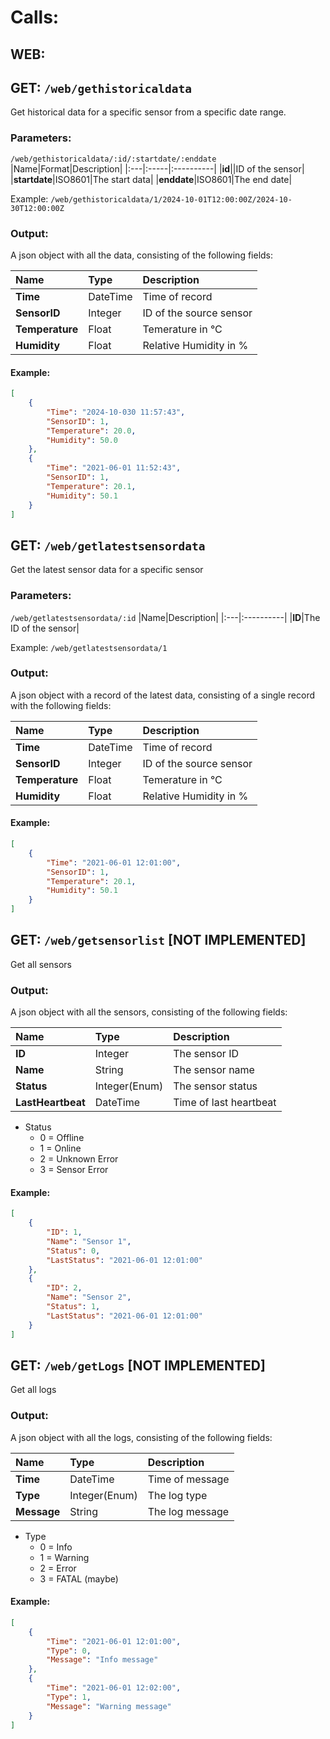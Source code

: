 # Calls:
## WEB:

## GET: ```/web/gethistoricaldata```
Get historical data for a specific sensor from a specific date range.
### Parameters:
```/web/gethistoricaldata/:id/:startdate/:enddate```
|Name|Format|Description|
|:---|:-----|:----------|
|**id**||ID of the sensor|
|**startdate**|ISO8601|The start data|
|**enddate**|ISO8601|The end date|

Example: ```/web/gethistoricaldata/1/2024-10-01T12:00:00Z/2024-10-30T12:00:00Z```

### Output:
A json object with all the data, consisting of the following fields:

|Name|Type|Description|
|:---|:---|:----------|
|**Time**|DateTime|Time of record|
|**SensorID**|Integer|ID of the source sensor|
|**Temperature**|Float|Temerature in °C|
|**Humidity**|Float|Relative Humidity in %|

#### Example:
```json
[
    {
        "Time": "2024-10-030 11:57:43",
        "SensorID": 1,
        "Temperature": 20.0,
        "Humidity": 50.0
    },
    {
        "Time": "2021-06-01 11:52:43",
        "SensorID": 1,
        "Temperature": 20.1,
        "Humidity": 50.1
    }
]
```


## GET: ```/web/getlatestsensordata```
Get the latest sensor data for a specific sensor

### Parameters:
```/web/getlatestsensordata/:id```
|Name|Description|
|:---|:----------|
|**ID**|The ID of the sensor|

Example: ```/web/getlatestsensordata/1```

### Output:
A json object with a record of the latest data, consisting of a single record with the following fields:

|Name|Type|Description|
|:---|:---|:----------|
|**Time**|DateTime|Time of record|
|**SensorID**|Integer|ID of the source sensor|
|**Temperature**|Float|Temerature in °C|
|**Humidity**|Float|Relative Humidity in %|

#### Example:
```json
[
    {
        "Time": "2021-06-01 12:01:00",
        "SensorID": 1,
        "Temperature": 20.1,
        "Humidity": 50.1
    }
]
```

## GET: ```/web/getsensorlist``` [NOT IMPLEMENTED]
Get all sensors

### Output:
A json object with all the sensors, consisting of the following fields:

|Name|Type|Description|
|:---|:---|:----------|
|**ID**|Integer|The sensor ID|
|**Name**|String|The sensor name|
|**Status**|Integer(Enum)|The sensor status|
|**LastHeartbeat**|DateTime|Time of last heartbeat|
* Status
  * 0 = Offline
  * 1 = Online
  * 2 = Unknown Error
  * 3 = Sensor Error

#### Example:
```json
[
    {
        "ID": 1,
        "Name": "Sensor 1",
        "Status": 0,
        "LastStatus": "2021-06-01 12:01:00"
    },
    {
        "ID": 2,
        "Name": "Sensor 2",
        "Status": 1,
        "LastStatus": "2021-06-01 12:01:00"
    }
]
```

## GET: ```/web/getLogs``` [NOT IMPLEMENTED]
Get all logs

### Output:
A json object with all the logs, consisting of the following fields:

|Name|Type|Description|
|:---|:---|:----------|
|**Time**|DateTime|Time of message|
|**Type**|Integer(Enum)|The log type|
|**Message**|String|The log message|
* Type
  * 0 = Info
  * 1 = Warning
  * 2 = Error
  * 3 = FATAL (maybe)

#### Example:
```json
[
    {
        "Time": "2021-06-01 12:01:00",
        "Type": 0,
        "Message": "Info message"
    },
    {
        "Time": "2021-06-01 12:02:00",
        "Type": 1,
        "Message": "Warning message"
    }
]
```
